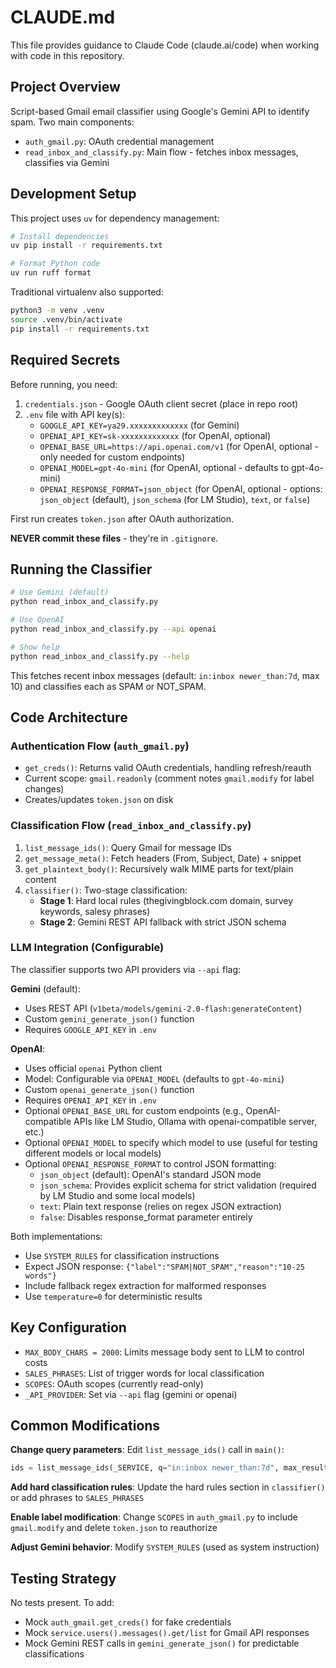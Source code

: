 # CLAUDE.md

This file provides guidance to Claude Code (claude.ai/code) when working with code in this repository.

## Project Overview

Script-based Gmail email classifier using Google's Gemini API to identify spam. Two main components:
- `auth_gmail.py`: OAuth credential management
- `read_inbox_and_classify.py`: Main flow - fetches inbox messages, classifies via Gemini

## Development Setup

This project uses `uv` for dependency management:

```bash
# Install dependencies
uv pip install -r requirements.txt

# Format Python code
uv run ruff format
```

Traditional virtualenv also supported:
```bash
python3 -m venv .venv
source .venv/bin/activate
pip install -r requirements.txt
```

## Required Secrets

Before running, you need:
1. `credentials.json` - Google OAuth client secret (place in repo root)
2. `.env` file with API key(s):
   - `GOOGLE_API_KEY=ya29.xxxxxxxxxxxxx` (for Gemini)
   - `OPENAI_API_KEY=sk-xxxxxxxxxxxxx` (for OpenAI, optional)
   - `OPENAI_BASE_URL=https://api.openai.com/v1` (for OpenAI, optional - only needed for custom endpoints)
   - `OPENAI_MODEL=gpt-4o-mini` (for OpenAI, optional - defaults to gpt-4o-mini)
   - `OPENAI_RESPONSE_FORMAT=json_object` (for OpenAI, optional - options: `json_object` (default), `json_schema` (for LM Studio), `text`, or `false`)

First run creates `token.json` after OAuth authorization.

**NEVER commit these files** - they're in `.gitignore`.

## Running the Classifier

```bash
# Use Gemini (default)
python read_inbox_and_classify.py

# Use OpenAI
python read_inbox_and_classify.py --api openai

# Show help
python read_inbox_and_classify.py --help
```

This fetches recent inbox messages (default: `in:inbox newer_than:7d`, max 10) and classifies each as SPAM or NOT_SPAM.

## Code Architecture

### Authentication Flow (`auth_gmail.py`)
- `get_creds()`: Returns valid OAuth credentials, handling refresh/reauth
- Current scope: `gmail.readonly` (comment notes `gmail.modify` for label changes)
- Creates/updates `token.json` on disk

### Classification Flow (`read_inbox_and_classify.py`)
1. `list_message_ids()`: Query Gmail for message IDs
2. `get_message_meta()`: Fetch headers (From, Subject, Date) + snippet
3. `get_plaintext_body()`: Recursively walk MIME parts for text/plain content
4. `classifier()`: Two-stage classification:
   - **Stage 1**: Hard local rules (thegivingblock.com domain, survey keywords, salesy phrases)
   - **Stage 2**: Gemini REST API fallback with strict JSON schema

### LLM Integration (Configurable)
The classifier supports two API providers via `--api` flag:

**Gemini** (default):
- Uses REST API (`v1beta/models/gemini-2.0-flash:generateContent`)
- Custom `gemini_generate_json()` function
- Requires `GOOGLE_API_KEY` in `.env`

**OpenAI**:
- Uses official `openai` Python client
- Model: Configurable via `OPENAI_MODEL` (defaults to `gpt-4o-mini`)
- Custom `openai_generate_json()` function
- Requires `OPENAI_API_KEY` in `.env`
- Optional `OPENAI_BASE_URL` for custom endpoints (e.g., OpenAI-compatible APIs like LM Studio, Ollama with openai-compatible server, etc.)
- Optional `OPENAI_MODEL` to specify which model to use (useful for testing different models or local models)
- Optional `OPENAI_RESPONSE_FORMAT` to control JSON formatting:
  - `json_object` (default): OpenAI's standard JSON mode
  - `json_schema`: Provides explicit schema for strict validation (required by LM Studio and some local models)
  - `text`: Plain text response (relies on regex JSON extraction)
  - `false`: Disables response_format parameter entirely

Both implementations:
- Use `SYSTEM_RULES` for classification instructions
- Expect JSON response: `{"label":"SPAM|NOT_SPAM","reason":"10-25 words"}`
- Include fallback regex extraction for malformed responses
- Use `temperature=0` for deterministic results

## Key Configuration

- `MAX_BODY_CHARS = 2000`: Limits message body sent to LLM to control costs
- `SALES_PHRASES`: List of trigger words for local classification
- `SCOPES`: OAuth scopes (currently read-only)
- `_API_PROVIDER`: Set via `--api` flag (gemini or openai)

## Common Modifications

**Change query parameters**: Edit `list_message_ids()` call in `main()`:
```python
ids = list_message_ids(_SERVICE, q="in:inbox newer_than:7d", max_results=10)
```

**Add hard classification rules**: Update the hard rules section in `classifier()` or add phrases to `SALES_PHRASES`

**Enable label modification**: Change `SCOPES` in `auth_gmail.py` to include `gmail.modify` and delete `token.json` to reauthorize

**Adjust Gemini behavior**: Modify `SYSTEM_RULES` (used as system instruction)

## Testing Strategy

No tests present. To add:
- Mock `auth_gmail.get_creds()` for fake credentials
- Mock `service.users().messages().get/list` for Gmail API responses
- Mock Gemini REST calls in `gemini_generate_json()` for predictable classifications
